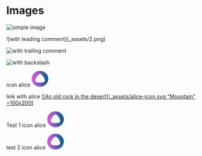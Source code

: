 # Images

![simple image](_assets/1.png)

<!-- comment -->![with leading comment](_assets/2.png)

![with trailing comment](_assets/3.png)<!-- comment -->

<!-- ![commented](_assets/4.png) -->

![with backslash](_assets/5\_1.png)

icon alice
![svg image](_assets/alice-icon.svg)

link with alice
[![An old rock in the desert](_assets/alice-icon.svg "Mountain" =100x200)](https://yandex.com/images/search?text=mountain)


Test 1 icon alice
![Test 1][image1]

[image1]: _assets/alice-icon.svg "Mountain"

test 2 icon alice
![An old rock in the desert][image1]
